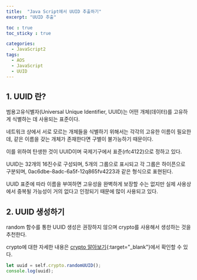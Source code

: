 ```yaml
---
title:  "Java Script에서 UUID 추출하기"
excerpt: "UUID 추출"

toc : true
toc_sticky : true

categories:
  - JavaScript2
tags: 
  - AOS
  - JavaScript
  - UUID
---
```



## 1. UUID 란?

범용고유식별자(Universal Unique Identifier, UUID)는 어떤 개체(데이터)를 고유하게  식별하는 데 사용되는 표준이다.

네트워크 상에서 서로 모르는 개체들을 식별하기 위해서는 각각의 고유한 이름이 필요한데, 같은 이름을 갖는 개체가 존재한다면 구별이 불가능하기 때문이다.

이를 위하여 탄생한 것이 UUID이며 국제기구에서 표준(rfc4122)으로 정하고 있다.

UUID는 32개의 16진수로 구성되며, 5개의 그룹으로 표시되고 각 그룹은 하이픈으로 구분되며, 0ac6dbe-8adc-6a5f-12q865fv4223과 같은 형식으로 표현된다.

UUID 표준에 따라 이름을 부여하면 고유성을 완벽하게 보장할 수는 없지만 실제 사용상에서 중복될 가능성이 거의 없다고 인정되기 때문에 많이 사용되고 있다.


## 2. UUID 생성하기

random 함수를 통한 UUID 생성은 권장하지 않으며 crypto를 사용해서 생성하는 것을 추천한다.

crypto에 대한 자세한 내용은 [crypto 알아보기](https://developer.mozilla.org/en-US/docs/Web/API/Crypto/randomUUID){:target="_blank"}에서 확인할 수 있다.

```javascript
let uuid = self.crypto.randomUUID();
console.log(uuid);
```